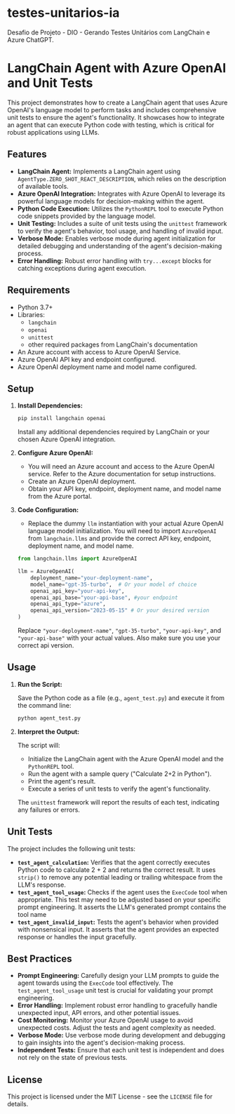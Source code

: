 # testes-unitarios-ia
Desafio de Projeto - DIO - Gerando Testes Unitários com LangChain e Azure ChatGPT.

# LangChain Agent with Azure OpenAI and Unit Tests

This project demonstrates how to create a LangChain agent that uses Azure OpenAI's language model to perform tasks and includes comprehensive unit tests to ensure the agent's functionality.  It showcases how to integrate an agent that can execute Python code with testing, which is critical for robust applications using LLMs.

## Features

*   **LangChain Agent:** Implements a LangChain agent using `AgentType.ZERO_SHOT_REACT_DESCRIPTION`, which relies on the description of available tools.
*   **Azure OpenAI Integration:** Integrates with Azure OpenAI to leverage its powerful language models for decision-making within the agent.
*   **Python Code Execution:** Utilizes the `PythonREPL` tool to execute Python code snippets provided by the language model.
*   **Unit Testing:** Includes a suite of unit tests using the `unittest` framework to verify the agent's behavior, tool usage, and handling of invalid input.
*   **Verbose Mode:** Enables verbose mode during agent initialization for detailed debugging and understanding of the agent's decision-making process.
*   **Error Handling:** Robust error handling with `try...except` blocks for catching exceptions during agent execution.

## Requirements

*   Python 3.7+
*   Libraries:
    *   `langchain`
    *   `openai`
    *   `unittest`
    *   other required packages from LangChain's documentation
*   An Azure account with access to Azure OpenAI Service.
*   Azure OpenAI API key and endpoint configured.
*   Azure OpenAI deployment name and model name configured.

## Setup

1.  **Install Dependencies:**

    ```bash
    pip install langchain openai
    ```

    Install any additional dependencies required by LangChain or your chosen Azure OpenAI integration.

2.  **Configure Azure OpenAI:**

    *   You will need an Azure account and access to the Azure OpenAI service.  Refer to the Azure documentation for setup instructions.
    *   Create an Azure OpenAI deployment.
    *   Obtain your API key, endpoint, deployment name, and model name from the Azure portal.

3.  **Code Configuration:**

    *   Replace the dummy `llm` instantiation with your actual Azure OpenAI language model initialization. You will need to import `AzureOpenAI` from `langchain.llms` and provide the correct API key, endpoint, deployment name, and model name.

    ```python
    from langchain.llms import AzureOpenAI

    llm = AzureOpenAI(
        deployment_name="your-deployment-name",
        model_name="gpt-35-turbo",  # Or your model of choice
        openai_api_key="your-api-key",
        openai_api_base="your-api-base", #your endpoint
        openai_api_type="azure",
        openai_api_version="2023-05-15" # Or your desired version
    )
    ```
    Replace `"your-deployment-name"`, `"gpt-35-turbo"`, `"your-api-key"`, and `"your-api-base"` with your actual values. Also make sure you use your correct api version.

## Usage

1.  **Run the Script:**

    Save the Python code as a file (e.g., `agent_test.py`) and execute it from the command line:

    ```bash
    python agent_test.py
    ```

2.  **Interpret the Output:**

    The script will:

    *   Initialize the LangChain agent with the Azure OpenAI model and the `PythonREPL` tool.
    *   Run the agent with a sample query ("Calculate 2+2 in Python").
    *   Print the agent's result.
    *   Execute a series of unit tests to verify the agent's functionality.

    The `unittest` framework will report the results of each test, indicating any failures or errors.

## Unit Tests

The project includes the following unit tests:

*   **`test_agent_calculation`:** Verifies that the agent correctly executes Python code to calculate 2 + 2 and returns the correct result.  It uses `strip()` to remove any potential leading or trailing whitespace from the LLM's response.
*   **`test_agent_tool_usage`:** Checks if the agent uses the `ExecCode` tool when appropriate.  This test may need to be adjusted based on your specific prompt engineering. It asserts the LLM's generated prompt contains the tool name
*   **`test_agent_invalid_input`:** Tests the agent's behavior when provided with nonsensical input.  It asserts that the agent provides an expected response or handles the input gracefully.

## Best Practices

*   **Prompt Engineering:** Carefully design your LLM prompts to guide the agent towards using the `ExecCode` tool effectively. The `test_agent_tool_usage` unit test is crucial for validating your prompt engineering.
*   **Error Handling:** Implement robust error handling to gracefully handle unexpected input, API errors, and other potential issues.
*   **Cost Monitoring:** Monitor your Azure OpenAI usage to avoid unexpected costs. Adjust the tests and agent complexity as needed.
*   **Verbose Mode:** Use verbose mode during development and debugging to gain insights into the agent's decision-making process.
*   **Independent Tests:** Ensure that each unit test is independent and does not rely on the state of previous tests.

## License

This project is licensed under the MIT License - see the `LICENSE` file for details.
